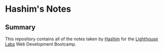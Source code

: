 # Hashim's Notes 
## Summary 
This repository contains all of the notes taken by [Hashim](https://github.com/sharifhashim) for the [Lighthouse Labs](https://www.lighthouselabs.ca) Web Development Bootcamp.
